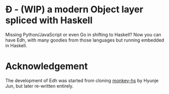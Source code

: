 # Đ - (WIP) a modern Object layer spliced with Haskell

Missing Python/JavaScript or even Go in shifting to
Haskell? Now you can have Edh, with many goodies from
those languages but running embedded in Haskell.

# Acknowledgement

The development of Edh was started from cloning
[monkey-hs](https://github.com/utatti/monkey-hs)
by Hyunje Jun, but later re-written entirely.
